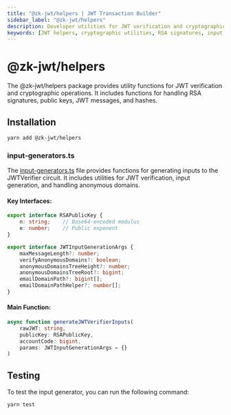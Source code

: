 ```yaml
---
title: "@zk-jwt/helpers | JWT Transaction Builder"
sidebar_label: "@zk-jwt/helpers"
description: Developer utilities for JWT verification and cryptographic operations, including RSA signature handling, input generation for JWTVerifier circuit, and anonymous domain management
keywords: [JWT helpers, cryptographic utilities, RSA signatures, input generation, anonymous domains, JWT verification, ZK circuit inputs, TypeScript interfaces, blockchain authentication]
---
```


# @zk-jwt/helpers

The @zk-jwt/helpers package provides utility functions for JWT verification and cryptographic operations. It includes functions for handling RSA signatures, public keys, JWT messages, and hashes.

## Installation

```bash
yarn add @zk-jwt/helpers
```

### input-generators.ts

The [input-generators.ts](https://github.com/zkemail/jwt-tx-builder/blob/main/packages/helpers/src/input-generators.ts) file provides functions for generating inputs to the JWTVerifier circuit. It includes utilities for JWT verification, input generation, and handling anonymous domains.

#### Key Interfaces:

```typescript
export interface RSAPublicKey {
    n: string;    // Base64-encoded modulus
    e: number;    // Public exponent
}

export interface JWTInputGenerationArgs {
    maxMessageLength?: number;
    verifyAnonymousDomains?: boolean;
    anonymousDomainsTreeHeight?: number;
    anonymousDomainsTreeRoot?: bigint;
    emailDomainPath?: bigint[];
    emailDomainPathHelper?: number[];
}
```

#### Main Function:

```typescript
async function generateJWTVerifierInputs(
    rawJWT: string,
    publicKey: RSAPublicKey,
    accountCode: bigint,
    params: JWTInputGenerationArgs = {}
)
```

## Testing

To test the input generator, you can run the following command:

```bash
yarn test
```